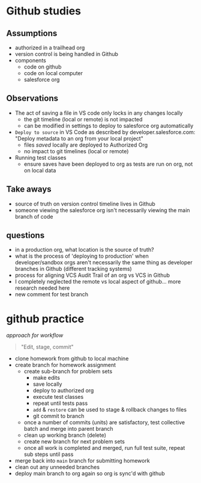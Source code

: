 # Github studies
## Assumptions
- authorized in a trailhead org
- version control is being handled in Github
- components
  - code on github
  - code on local computer
  - salesforce org

## Observations
- The act of saving a file in VS code only locks in any changes locally
  - the git timeline (local or remote) is not impacted
  - can be modified in settings to deploy to salesforce org automatically
- `Deploy to source` in VS Code as described by developer.salesforce.com: "Deploy metadata to an org from your local project"
  - files *saved* locally are deployed to Authorized Org
  - no impact to git timelines (local or remote)
- Running test classes
  - ensure saves have been deployed to org as tests are run on org, not on local data

## Take aways
- source of truth on version control timeline lives in Github
- someone viewing the salesforce org isn't necessarily viewing the main branch of code

## questions
- in a production org, what location is the source of truth?
- what is the process of 'deploying to production' when developer/sandbox orgs aren't necessarily the same thing as developer branches in Github (different tracking systems)
- process for aligning VCS Audit Trail of an org vs VCS in Github
- I completely neglected the remote vs local aspect of github... more research needed here
- new comment for test branch

# github practice
*approach for workflow*
> "Edit, stage, commit"
- clone homework from github to local machine
- create branch for homework assignment
  - create sub-branch for problem sets
    - make edits
    - save locally
    - deploy to authorized org
    - execute test classes
    - repeat until tests pass
    - `add` & `restore` can be used to stage & rollback changes to files
    - git commit to branch
  - once a number of commits (units) are satisfactory, test collective batch and merge into parent branch
  - clean up working branch (delete)
  - create new branch for next problem sets
  - once all work is completed and merged, run full test suite, repeat sub steps until pass
- merge back into `main` branch for submitting homework
- clean out any unneeded branches
- deploy main branch to org again so org is sync'd with github